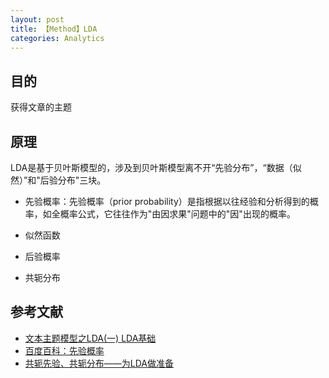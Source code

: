 ```yaml
---
layout: post
title: 【Method】LDA
categories: Analytics
---
```


## 目的

获得文章的主题

## 原理

LDA是基于贝叶斯模型的，涉及到贝叶斯模型离不开“先验分布”，“数据（似然）”和"后验分布"三块。

- 先验概率：先验概率（prior probability）是指根据以往经验和分析得到的概率，如全概率公式，它往往作为"由因求果"问题中的"因"出现的概率。

- 似然函数

- 后验概率

- 共轭分布

## 参考文献

- [文本主题模型之LDA(一) LDA基础](https://www.cnblogs.com/pinard/p/6831308.html)
- [百度百科：先验概率](https://baike.baidu.com/item/%E5%85%88%E9%AA%8C%E6%A6%82%E7%8E%87/6106649?fr=aladdin)
- [共轭先验、共轭分布——为LDA做准备](https://www.jianshu.com/p/bb7bce40a15a)

